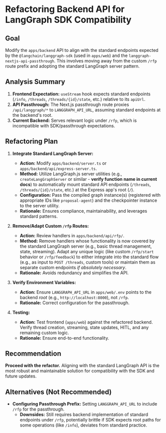 # Refactoring Backend API for LangGraph SDK Compatibility

## Goal

Modify the `apps/backend` API to align with the standard endpoints expected by the `@langchain/langgraph-sdk` (used in `apps/web`) and the `langgraph-nextjs-api-passthrough`. This involves moving away from the custom `/rfp` route prefix and adopting the standard LangGraph server pattern.

## Analysis Summary

1.  **Frontend Expectation:** `useStream` hook expects standard endpoints (`/info`, `/threads`, `/threads/{id}/state`, etc.) relative to its `apiUrl`.
2.  **API Passthrough:** The Next.js passthrough route proxies `/api/langgraph/*` to `LANGGRAPH_API_URL`, assuming standard endpoints at the backend's root.
3.  **Current Backend:** Serves relevant logic under `/rfp`, which is incompatible with SDK/passthrough expectations.

## Refactoring Plan

1.  **Integrate Standard LangGraph Server:**

    - **Action:** Modify `apps/backend/server.ts` or `apps/backend/api/express-server.ts`.
    - **Method:** Utilize LangGraph.js server utilities (e.g., `createLangGraphServer` or similar - **verify function name in current docs**) to automatically mount standard API endpoints (`/threads`, `/threads/{id}/state`, etc.) at the Express app's root (`/`).
    - **Configuration:** Pass the compiled graph instance(s) (registered with appropriate IDs like `proposal-agent`) and the checkpointer instance to the server utility.
    - **Rationale:** Ensures compliance, maintainability, and leverages standard patterns.

2.  **Remove/Adapt Custom `/rfp` Routes:**

    - **Action:** Review handlers in `apps/backend/api/rfp/`.
    - **Method:** Remove handlers whose functionality is now covered by the standard LangGraph server (e.g., basic thread management, state, streaming). Adapt any unique logic (like custom `/rfp/start` behavior or `/rfp/feedback`) to either integrate into the standard flow (e.g., as input to `POST /threads`, custom tools) or maintain them as separate custom endpoints _if absolutely necessary_.
    - **Rationale:** Avoids redundancy and simplifies the API.

3.  **Verify Environment Variables:**

    - **Action:** Ensure `LANGGRAPH_API_URL` in `apps/web/.env` points to the backend _root_ (e.g., `http://localhost:8000`), not `/rfp`.
    - **Rationale:** Correct configuration for the passthrough.

4.  **Testing:**
    - **Action:** Test frontend (`apps/web`) against the refactored backend. Verify thread creation, streaming, state updates, HITL, and any remaining custom logic.
    - **Rationale:** Ensure end-to-end functionality.

## Recommendation

**Proceed with the refactor.** Aligning with the standard LangGraph API is the most robust and maintainable solution for compatibility with the SDK and future updates.

## Alternatives (Not Recommended)

- **Configuring Passthrough Prefix:** Setting `LANGGRAPH_API_URL` to include `/rfp` for the passthrough.
  - **Downsides:** Still requires backend implementation of standard endpoints under `/rfp`, potentially brittle if SDK expects root paths for some operations (like `/info`), deviates from standard practice.

